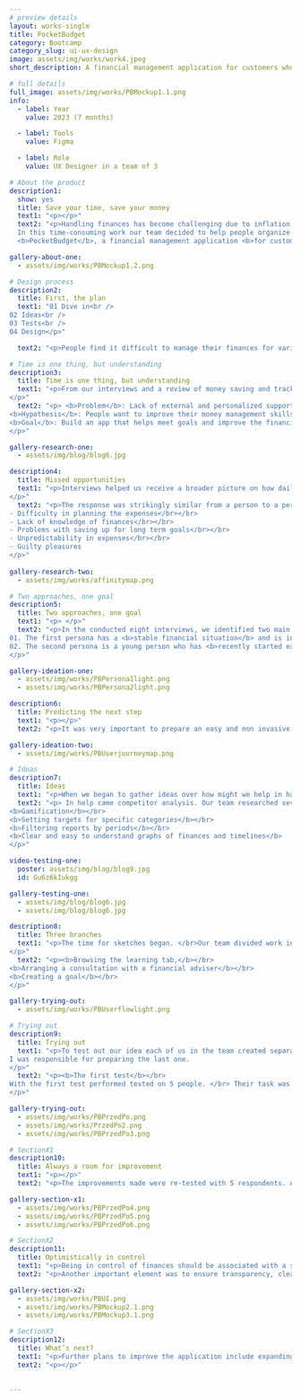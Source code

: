 ```yaml
---
# preview details
layout: works-single
title: PocketBudget
category: Bootcamp
category_slug: ui-ux-design
image: assets/img/works/work4.jpeg
short_description: A financial management application for customers who have difficulty controlling their budget and want to improve it.

# full details
full_image: assets/img/works/PBMockup1.1.png
info:
  - label: Year
    value: 2023 (7 months)

  - label: Tools
    value: Figma

  - label: Role
    value: UX Designer in a team of 3

# About the product
description1:
  show: yes
  title: Save your time, save your money
  text1: "<p></p>"
  text2: "<p>Handling finances has become challenging due to inflation. </br>
  In this time-consuming work our team decided to help people organize their budget better. </br></br>
  <b>PocketBudget</b>, a financial management application <b>for customers who have difficulty controlling their budget and want to improve it.</b> </p>"

gallery-about-one:
  - assets/img/works/PBMockup1.2.png

# Design process
description2:
  title: First, the plan
  text1: "01 Dive in<br />
02 Ideas<br />
03 Tests<br />
04 Design</p>"

  text2: "<p>People find it difficult to manage their finances for various reasons. </br> Many of them arise from the fact that it’s a time-consuming process and pretty monotonous. </br> Not everyone wants to sit down quietly every month and write down all expenses and incomes in an Excel sheet table. </br></p>"

# Time is one thing, but understanding
description3:
  title: Time is one thing, but understanding
  text1: "<p>From our interviews and a review of money saving and tracking applications, we concluded that people don’t know where to get knowledge from when it comes to better understanding of their finances. </br></br> The applications we analyzed didn’t offer user support, nor did they provide education on this topic. </br></br>This led us to form the basis of our hypothesis.
</p>"
  text2: "<p> <b>Problem</b>: Lack of external and personalized support from financial applications</br></br>
<b>Hypothesis</b>: People want to improve their money management skills and understand money management better.</br></br>
<b>Goal</b>: Build an app that helps meet goals and improve the financial management process while educating the user.
</p>"

gallery-research-one:
  - assets/img/blog/blog6.jpg

description4:
  title: Missed opportunities
  text1: "<p>Interviews helped us receive a broader picture on how daily management of finances looks like.</br> Our main goal was to understand what problems were encountered, what influenced the daily choices and what would help us be more content with our budget.
</p>"
  text2: "<p>The response was strikingly similar from a person to a person. </br> Results of the interviews showed that main cause of - - Dissatisfaction were:</br>
- Difficulty in planning the expenses</br></br>
- Lack of knowledge of finances</br></br>
- Problems with saving up for long term goals</br></br>
- Unpredictability in expenses</br></br>
- Guilty pleasures
</p>"
  
gallery-research-two:
  - assets/img/works/affinitymap.png

# Two approaches, one goal
description5:
  title: Two approaches, one goal
  text1: "<p> </p>"
  text2: "<p>In the conducted eight interviews, we identified two main personas.</br></br>
01. The first persona has a <b>stable financial situation</b> and is interested in <b>optimizing their budget management.</b></br></br>
02. The second persona is a young person who has <b>recently started earning money and has little financial awareness or discipline</b>. However, they are willing to save money regularly.
</p>"

gallery-ideation-one:
  - assets/img/works/PBPersona1light.png
  - assets/img/works/PBPersona2light.png

description6:
  title: Predicting the next step
  text1: "<p></p>"
  text2: "<p>It was very important to prepare an easy and non invasive way to encourage the user to try the new solution for balancing his finances.</br></br> In a User Journey Map our team envisaged a path of app download, setup, use and loyalty. We tried to find the points at which something could go wrong and find optimal solutions such as minimising user control and being able to individualize information in terms of user preferences.</p>"

gallery-ideation-two:
  - assets/img/works/PBUserjourneymap.png

# Ideas
description7:
  title: Ideas
  text1: "<p>When we began to gather ideas over how might we help in having more control over finances we found many new, interesting ideas that would not only create solutions for the analytics of incomes and expenses in the application but also develop the educational and supportive side of it. </p>"
  text2: "<p> In help came competitor analysis. Our team researched seven applications whose main function was to control and analyze expenses.</br> We identified few the most important and useful ideas which help user stay on track such as: </br></br>
<b>Gamification</b></br>
<b>Setting targets for specific categories</b></br>
<b>Filtering reports by periods</b></br>
<b>Clear and easy to understand graphs of finances and timelines</b>
</p>"

video-testing-one:
  poster: assets/img/blog/blog9.jpg
  id: Gu6z6kIukgg

gallery-testing-one:
  - assets/img/blog/blog6.jpg
  - assets/img/blog/blog6.jpg

description8:
  title: Three branches
  text1: "<p>The time for sketches began. </br>Our team divided work into three key branches of solutions for the user. With that we created the main user flow, including registration, configuration and entry of basic parameters and most importantly, three main paths as means to provide a broad horizon for the user in strengthening his knowledge and control over finances:
</p>"
  text2: "<p><b>Browsing the learning tab,</b></br>
<b>Arranging a consultation with a financial adviser</b></br>
<b>Creating a goal</b></br>
</p>"

gallery-trying-out:
  - assets/img/works/PBUserflowlight.png

# Trying out
description9:
  title: Trying out
  text1: "<p>To test out our idea each of us in the team created separate wireframes for the three main functionalities: browsing through education tab, making an appointment with financial consultant and creating a goal.</br></br>
I was responsible for preparing the last one.
</p>"
  text2: "<p><b>The first test</b></br>
With the first test performed tested on 5 people. </br> Their task was to:</br></br> <b>1. Make an appointment with a financial consultant</br></br> 2. Browse the knowledge tab and take a quiz </br></br> 3. Create a saving up goal.</b></br></br> During the test many issues emerged that were not clear to the users, they gave us many ideas and solutions. Many of these were duplicated and gave us ideas for improvements.
</p>"

gallery-trying-out:
  - assets/img/works/PBPrzedPo.png 
  - assets/img/works/PrzedPo2.png 
  - assets/img/works/PBPrzedPo3.png

# SectionX1
description10:
  title: Always a room for improvement
  text1: "<p></p>"
  text2: "<p>The improvements made were re-tested with 5 respondents. After the second round of testing, we prepared a short list of suggested changes, including the addition of personalised advice and the creation of a new slider when creating a saving target and setting its time.</p>"

gallery-section-x1:
  - assets/img/works/PBPrzedPo4.png
  - assets/img/works/PBPrzedPo5.png
  - assets/img/works/PBPrzedPo6.png

# SectionX2
description11:
  title: Optimistically in control 
  text1: "<p>Being in control of finances should be associated with a strong but optimistic approach. We wanted PocketBudget to create a sense of both independence and trust, help.</p>"
  text2: "<p>Another important element was to ensure transparency, cleanliness and a modernist look for easy day-to-day financial management.</p>"

gallery-section-x2:
  - assets/img/works/PBUI.png
  - assets/img/works/PBMockup2.1.png
  - assets/img/works/PBMockup3.1.png

# SectionX3
description12:
  title: What’s next?
  text1: "<p>Further plans to improve the application include expanding the package of long-term plans to include family members or friends, further developing the avatar function using AI and enriching the tab with educational content.</p>"
  text2: "<p></p>"

    
---
```

